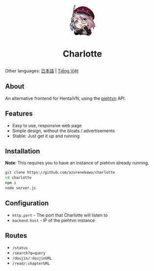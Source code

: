 <p align="center">
    <img src="./assets/img/Charlotte_Icon.png" style="width: 20%">
</p>    

# <p align="center">Charlotte</p>   

Other languages: [日本語](./README.ja_JP.md) | [Tiếng Việt](./README.vi_VN.md)

## About
An alternative frontend for HentaiVN, using the [piehtvn](https://github.com/4pii4/piehtvn) API.

## Features
- Easy to use, responsive web page
- Simple design, without the bloats / advertisements
- Stable: Just get it up and running

## Installation
**Note**: This requires you to have an instance of piehtvn already running.
```bash
git clone https://github.com/azurenekowo/charlotte
cd charlotte
npm i
node server.js
```

## Configuration
- `http.port` - The port that Charlotte will listen to
- `backend.host` - IP of the piehtvn instance

## Routes
- `/status`
- `/search?q=query`
- `/doujin/:doujinURL`
- `/read/:chapterURL`